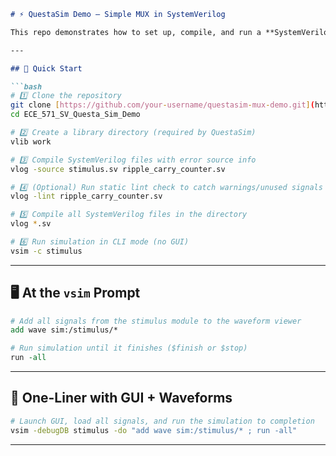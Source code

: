 ````markdown
# ⚡ QuestaSim Demo – Simple MUX in SystemVerilog

This repo demonstrates how to set up, compile, and run a **SystemVerilog simulation** in QuestaSim using a simple MUX example.  

---

## 🚀 Quick Start  

```bash
# 1️⃣ Clone the repository
git clone [https://github.com/your-username/questasim-mux-demo.git](https://github.com/hash527/ECE_571_SV_Questa_Sim_Demo.git)
cd ECE_571_SV_Questa_Sim_Demo

# 2️⃣ Create a library directory (required by QuestaSim)
vlib work

# 3️⃣ Compile SystemVerilog files with error source info
vlog -source stimulus.sv ripple_carry_counter.sv

# 4️⃣ (Optional) Run static lint check to catch warnings/unused signals
vlog -lint ripple_carry_counter.sv

# 5️⃣ Compile all SystemVerilog files in the directory
vlog *.sv

# 6️⃣ Run simulation in CLI mode (no GUI)
vsim -c stimulus
````

---

## 🖥️ At the `vsim` Prompt

```tcl
# Add all signals from the stimulus module to the waveform viewer
add wave sim:/stimulus/*

# Run simulation until it finishes ($finish or $stop)
run -all
```

---

## 🎨 One-Liner with GUI + Waveforms

```bash
# Launch GUI, load all signals, and run the simulation to completion
vsim -debugDB stimulus -do "add wave sim:/stimulus/* ; run -all"
```

---

